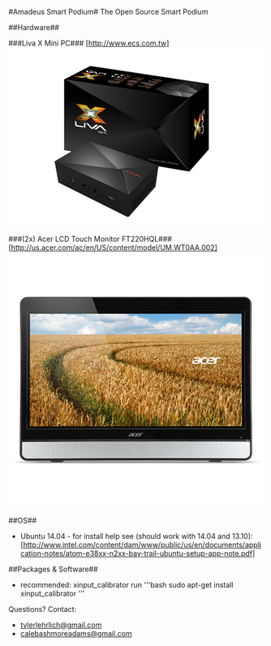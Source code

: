 #Amadeus Smart Podium#
The Open Source Smart Podium

##Hardware##

###Liva X Mini PC### [http://www.ecs.com.tw]
![Liva X mini PC](/images/livax.jpg "Liva X")

###(2x) Acer LCD Touch Monitor FT220HQL### [http://us.acer.com/ac/en/US/content/model/UM.WT0AA.002]
![Acer Touch Screen](/images/acer.png "Acer Touch Screen")

##OS##
* Ubuntu 14.04 - for install help see (should work with 14.04 and 13.10): [http://www.intel.com/content/dam/www/public/us/en/documents/application-notes/atom-e38xx-n2xx-bay-trail-ubuntu-setup-app-note.pdf]

##Packages & Software##
* recommended: xinput_calibrator run 
'''bash
sudo apt-get install xinput_calibrator
'''

Questions? Contact: 
* tylerlehrlich@gmail.com
* calebashmoreadams@gmail.com